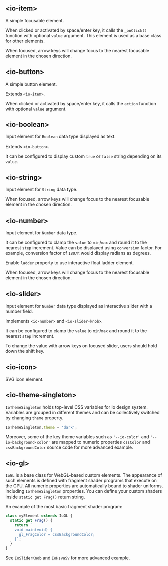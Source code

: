 ## &lt;io-item&gt;

A simple focusable element.

<io-element-demo element="io-item" properties='{"label": "Item", "value": "null"}'></io-element-demo>

When clicked or activated by space/enter key, it calls the `_onClick()` function with optional `value` argument. This element is used as a base class for other elements.

When focused, arrow keys will change focus to the nearest focusable element in the chosen direction.

## &lt;io-button&gt;

A simple button element.

Extends `<io-item>`.

<io-element-demo element="io-button" properties='{"label": "Button", "action": "null"}'></io-element-demo>

When clicked or activated by space/enter key, it calls the `action` function with optional `value` argument.

## &lt;io-boolean&gt;

Input element for `Boolean` data type displayed as text.

Extends `<io-button>`.

<io-element-demo element="io-boolean" properties='{"value": true, "true": "true", "false": "false"}'></io-element-demo>

<io-element-demo element="io-boolean" properties='{"value": true, "display": "icon", "trueicon": "icons:check", "falseicon": "icons:uncheck"}'></io-element-demo>

<io-element-demo element="io-boolean" properties='{"value": true, "display": "switch"}'></io-element-demo>

It can be configured to display custom `true` or `false` string depending on its `value`.

## &lt;io-string&gt;

Input element for `String` data type.

<io-element-demo element="io-string" properties='{"value": "Hello io!"}'></io-element-demo>

When focused, arrow keys will change focus to the nearest focusable element in the chosen direction.

## &lt;io-number&gt;

Input element for `Number` data type.

<io-element-demo element="io-number" properties='{"value": 1337, "conversion": 1, "step": 0.001, "min": 0, "max": 10000, "ladder": false}'></io-element-demo>

It can be configured to clamp the `value` to `min`/`max` and round it to the nearest `step` increment. Value can be displayed using `conversion` factor. For example, conversion factor of `180/π` would display radians as degrees.

Enable `ladder` property to use interactive float ladder element.

When focused, arrow keys will change focus to the nearest focusable element in the chosen direction.

## &lt;io-slider&gt;

Input element for `Number` data type displayed as interactive slider with a number field.

Implements `<io-number>` and `<io-slider-knob>`.

<io-element-demo element="io-slider" properties='{"value": 0.1, "step": 0.01, "min": -0.5, "max": 0.5}'></io-element-demo>

It can be configured to clamp the `value` to `min`/`max` and round it to the nearest `step` increment.

To change the value with arrow keys on focused slider, users should hold down the shift key.

## &lt;io-icon&gt;

SVG icon element.

<io-element-demo element="io-icon" properties='{"icon": "icons:link"}' config='{"icon": ["io-menu-option", {"options": ["icons:link", "icons:unlink", "icons:check", "icons:uncheck"]}]}'></io-element-demo>

## &lt;io-theme-singleton&gt;

`IoThemeSingleton` holds top-level CSS variables for Io design system. Variables are grouped in different themes and can be collectively switched by changing `theme` property.

```javascript
IoThemeSingleton.theme = 'dark';
```

Moreover, some of the key theme variables such as `'--io-color'` and `'--io-background-color'` are mapped to numeric properties `cssColor` and `cssBackgroundColor` source code for more advanced example.

## &lt;io-gl&gt;

`IoGL` is a base class for WebGL-based custom elements. The appearance of such elements is defined with fragment shader programs that execute on the GPU. All numeric properties are automatically bound to shader uniforms, including `IoThemeSingleton` properties. You can define your custom shaders inside `static get Frag()` return string.

<io-element-demo element="io-gl" width="255px" height="255px" properties='{"color": [0, 0, 0, 1]}' config='{"size": ["io-properties", {"labeled": false, "config": {"type:number": ["io-slider", {"min": 1, "max": 257, "step": 8}]}}], "background": ["io-color-vector"], "color": ["io-color-vector"]}'></io-element-demo>


An example of the most basic fragment shader program:

```javascript
class myElement extends IoGL {
  static get Frag() {
    return `
    void main(void) {
      gl_FragColor = cssBackgroundColor;
    }`;
  }
}
```

See `IoSliderKnob` and `IoHsvaSv` for more advanced example.
